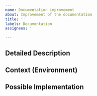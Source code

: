 ```yaml
---
name: Documentation improvement
about: Improvement of the documentation
title: ''
labels: Documentation
assignees: ''

---
```


<!--- Text in these sections will not be visible when the issue is submited -->
<!--- Provide a general summary of the issue in the Title above -->

## Detailed Description
<!--- Provide a detailed description of the change or addition you are proposing -->

## Context (Environment)
<!--- How has this issue affected you? What are you trying to accomplish? -->
<!--- Provide an explanation of why do you think this is a good improvement to the documentation-->
<!--- Providing context helps us come up with a solution that is most useful in the real world -->
<!--- You can also add files to help us undestand for example screenshots or logs. --> 

<!--- Provide a general summary of the issue in the Title above -->

## Possible Implementation
<!--- Not obligatory, but suggest an idea for implementing addition or change -->
